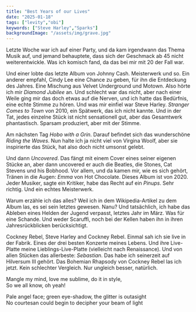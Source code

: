 ```yaml
---
title: "Best Years of our Lives"
date: "2025-01-18"
tags: ["levity","obi"]
keywords: ["Steve Harley","Sparks"]
backgroundImage: "/assets/img/grave.jpg"
---
```

Letzte Woche war ich auf einer Party, und da kam irgendwann das Thema Musik auf, und jemand behauptete, dass sich der Geschmack ab 45 nicht weiterentwickle. Was ich komisch fand, da das bei mir mit 20 der Fall war.

Und einer lobte das letzte Album von Johnny Cash. Meisterwerk und so. Ein anderer empfahl, Cindy Lee eine Chance zu geben, für ihn die Entdeckung des Jahres. Eine Mischung aus Velvet Underground und Motown. Also hörte ich mir *Diamond Jubilee* an. Und schlecht war das nicht, aber nach einer Weile ging mir das doch etwas auf die Nerven, und ich hatte das Bedürfnis, eine echte Stimme zu hören. Und was mir einfiel war Steve Harley. *Stranger Comes to Town* von 2010, ein Spätwerk, das ich nicht kannte. Und in der Tat, jedes einzelne Stück ist nicht sensationell gut, aber das Gesamtwerk phantastisch. Sparsam produziert, aber mit der Stimme.

Am nächsten Tag *Hobo with a Grin*. Darauf befindet sich das wunderschöne *Riding the Waves*. Nun halte ich ja nicht viel von Virgina Woolf, aber sie inspirierte das Stück, hat also doch nicht umsonst gelebt.

Und dann *Uncovered*. Das fängt mit einem Cover eines seiner eigenen Stücke an, aber dann uncovered er auch die Beatles, die Stones, Cat Stevens und his Bobhood. Vor allem, und da kamen mir, wie es sich gehört, Tränen in die Augen: *Emma* von Hot Chocolate. Dieses Album ist von 2020. Jeder Musiker, sagte ein Kritiker, habe das Recht auf ein *Pinups*. Sehr richtig. Und ein echtes Meisterwerk.

Warum erzähle ich das alles? Weil ich in dem Wikipedia-Artikel zu dem Album las, es sei sein letztes gewesen. Nanu? Und tatsächlich, ich habe das Ableben eines Helden der Jugend verpasst, letztes Jahr im März. Was für eine Schande. Und weder Scaruffi, noch bei der Kellen haben ihn in ihren Jahresrückblicken berücksichtigt.

Cockney Rebel, Steve Harley and Cockney Rebel. Einmal sah ich sie live in der Fabrik. Eines der drei besten Konzerte meines Lebens. Und ihre Live-Platte meine Lieblings-Live-Platte (vielleicht nach Renaissance). Und von allen Stücken das allerbeste: *Sebastian*. Das habe ich seinerzeit auf Hilversum III gehört. Das Bohemian Rhapsody von Cockney Rebel las ich jetzt. Kein schlechter Vergleich. Nur ungleich besser, natürlich.

Mangle my mind, love me sublime, do it in style,<br>
So we all know, oh yeah!<br>

Pale angel face; green eye-shadow, the glitter is outasight<br>
No courtesan could begin to decipher your beam of light